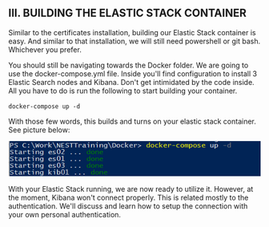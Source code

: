 ## III. BUILDING THE ELASTIC STACK CONTAINER

Similar to the certificates installation, building our Elastic Stack container is easy. And similar to that installation, we will still need powershell or git bash. Whichever you prefer.

You should still be navigating towards the Docker folder. We are going to use the docker-compose.yml file. Inside you'll find configuration to install 3 Elastic Search nodes and Kibana. Don't get intimidated by the code inside. All you have to do is run the following to start building your container.

    docker-compose up -d

With those few words, this builds and turns on your elastic stack container. See picture below:

![image: docker-compose-up.png](../Images/docker-compose-up.png)

With your Elastic Stack running, we are now ready to utilize it. However, at the moment, Kibana won't connect properly. This is related mostly to the authentication. We'll discuss and learn how to setup the connection with your own personal authentication.